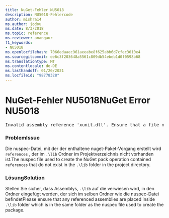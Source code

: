 ```yaml
---
title: NuGet-Fehler NU5018
description: NU5018-Fehlercode
author: mishra14
ms.author: jodou
ms.date: 8/3/2018
ms.topic: reference
ms.reviewer: anangaur
f1_keywords:
- NU5018
ms.openlocfilehash: 7066edaaec961aeeabe8f625abb6d7cfec3010e4
ms.sourcegitcommit: ee6c3f203648a5561c809db54ebeb1d0f0598b68
ms.translationtype: MT
ms.contentlocale: de-DE
ms.lasthandoff: 01/26/2021
ms.locfileid: "98778328"
---
```

# <a name="nuget-error-nu5018"></a><span data-ttu-id="f1508-103">NuGet-Fehler NU5018</span><span class="sxs-lookup"><span data-stu-id="f1508-103">NuGet Error NU5018</span></span>
<pre>Invalid assembly reference 'xunit.dll'. Ensure that a file named 'xunit.dll' exists in the lib directory.</pre>

### <a name="issue"></a><span data-ttu-id="f1508-104">Problem</span><span class="sxs-lookup"><span data-stu-id="f1508-104">Issue</span></span>

<span data-ttu-id="f1508-105">Die nuspec-Datei, mit der der enthaltene nuget-Paket-Vorgang erstellt wird `references` , der im `.\lib` Ordner im Projektverzeichnis nicht vorhanden ist.</span><span class="sxs-lookup"><span data-stu-id="f1508-105">The nuspec file used to create the NuGet pack operation contained `references` that do not exist in the `.\lib` folder in the project directory.</span></span>


### <a name="solution"></a><span data-ttu-id="f1508-106">Lösung</span><span class="sxs-lookup"><span data-stu-id="f1508-106">Solution</span></span>

<span data-ttu-id="f1508-107">Stellen Sie sicher, dass Assemblys, `.\lib` auf die verwiesen wird, in den Ordner eingefügt werden, der sich im selben Ordner wie die nuspec-Datei befindet</span><span class="sxs-lookup"><span data-stu-id="f1508-107">Please ensure that any referenced assemblies are placed inside `.\lib` folder which is in the same folder as the nuspec file used to create the package.</span></span>

